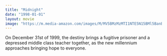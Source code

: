 ```yaml
---
title: "Midnight"
date: "1998-01-01"
layout: movie
image: "https://m.media-amazon.com/images/M/MV5BMzMzMTI1NTE5N15BMl5BanBnXkFtZTcwMTYzNDAzMQ@@._V1_SX300.jpg"
---
```


On December 31st of 1999, the destiny brings a fugitive prisoner and a depressed middle class teacher together, as the new millennium approaches bringing hope to everyone.
